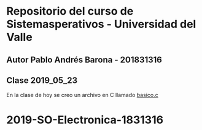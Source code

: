 # Repositorio del curso de Sistemasperativos - Universidad del Valle
## Autor Pablo Andrés Barona - 201831316

## Clase 2019_05_23

En la clase de hoy se creo un archivo en C llamado [basico.c](basico.c)
# 2019-SO-Electronica-1831316
